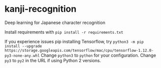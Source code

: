 # kanji-recognition
Deep learning for Japanese character recognition


Install requirements with `pip install -r requirements.txt`

If you experience issues pip installing Tensorflow, try `python3 -m pip install --upgrade https://storage.googleapis.com/tensorflow/mac/cpu/tensorflow-1.12.0-py3-none-any.whl`
Change `python3` to `python` for your configuration. Change `py3` to `py2` in the URL if using Python 2 versions.
